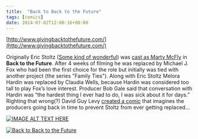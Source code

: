 ```yaml
---
title:  "Back to Back to the Future"
tags: [comics]
date: 2014-07-02T12:00:16+00:00
---
```


[http://www.givingbacktothefuture.com/](http://www.givingbacktothefuture.com/)

Originally Eric Stoltz ([Some kind of wonderful](http://www.imdb.com/title/tt0094006/?ref_=fn_al_tt_1)) was [cast as Marty McFly](https://www.google.com/search?q=eric+stoltz+back+to+the+future&safe=active&source=lnms&tbm=isch&sa=X&ei=3-CzU5_PHeS_ygO0uoDYCQ&ved=0CAgQ_AUoAQ&biw=1920&bih=1063#imgdii=_) in **Back to the Future**. After 4 weeks of filming he was replaced by Michael J. Fox who had been the first choice for the role but initially was tied with another project (the series "Family Ties"). Along with Eric Stoltz Melora Hardin was replaced by Claudia Wells, because Hardin was considered too tall to play Fox’s love interest.
Producer Bob Gale said that conversation with Hardin was “the hardest thing I ever had to do, I was sick about it for days.”
Righting that wrong(?) David Guy Levy [created a comic](http://www.givingbacktothefuture.com/) that imagines the producers going back in time to prevent Stoltz from ever getting replaced...

[![IMAGE ALT TEXT HERE](https://img.youtube.com/vi/B_7izQQQiSM/0.jpg)](https://www.youtube.com/watch?v=B_7izQQQiSM)


[![Back to Back to the Future](https://img.youtube.com/vi/pc3xmg5hfAk/0.jpg)](https://www.youtube.com/watch?v=pc3xmg5hfAk)
